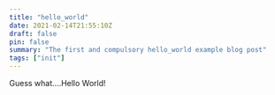 ```yaml
---
title: "hello_world"
date: 2021-02-14T21:55:10Z
draft: false
pin: false
summary: "The first and compulsory hello_world example blog post"
tags: ["init"]
---
```


Guess what....Hello World!
